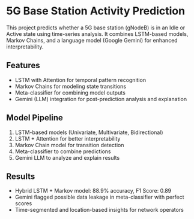 # 5G Base Station Activity Prediction

This project predicts whether a 5G base station (gNodeB) is in an Idle or Active state using time-series analysis. It combines LSTM-based models, Markov Chains, and a language model (Google Gemini) for enhanced interpretability.

## Features

- LSTM with Attention for temporal pattern recognition  
- Markov Chains for modeling state transitions  
- Meta-classifier for combining model outputs  
- Gemini (LLM) integration for post-prediction analysis and explanation  

## Model Pipeline

1. LSTM-based models (Univariate, Multivariate, Bidirectional)  
2. LSTM + Attention for better interpretability  
3. Markov Chain model for transition detection  
4. Meta-classifier to combine predictions  
5. Gemini LLM to analyze and explain results  

## Results

- Hybrid LSTM + Markov model: 88.9% accuracy, F1 Score: 0.89  
- Gemini flagged possible data leakage in meta-classifier with perfect scores  
- Time-segmented and location-based insights for network operators  
